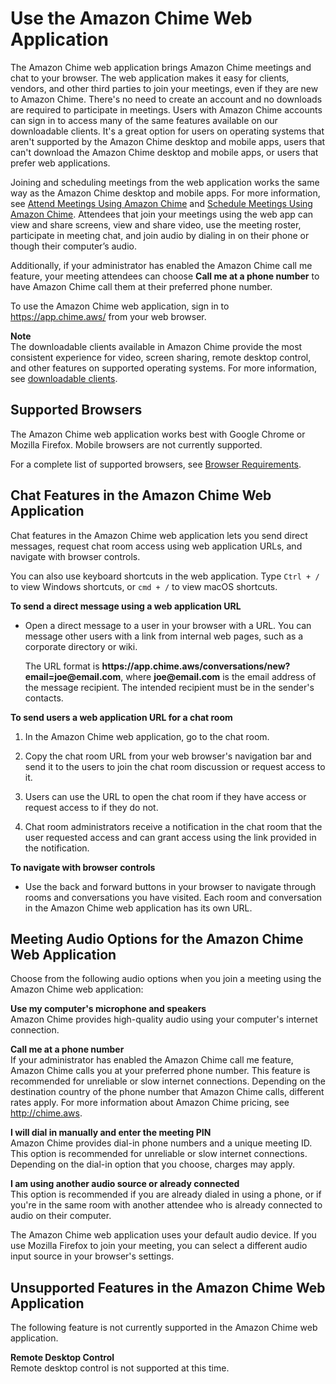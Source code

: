 # Use the Amazon Chime Web Application<a name="chime-web-app"></a>

The Amazon Chime web application brings Amazon Chime meetings and chat to your browser\. The web application makes it easy for clients, vendors, and other third parties to join your meetings, even if they are new to Amazon Chime\. There's no need to create an account and no downloads are required to participate in meetings\. Users with Amazon Chime accounts can sign in to access many of the same features available on our downloadable clients\. It's a great option for users on operating systems that aren't supported by the Amazon Chime desktop and mobile apps, users that can't download the Amazon Chime desktop and mobile apps, or users that prefer web applications\.

Joining and scheduling meetings from the web application works the same way as the Amazon Chime desktop and mobile apps\. For more information, see [Attend Meetings Using Amazon Chime](chime-attend-meetings.md) and [Schedule Meetings Using Amazon Chime](chime-schedule-meetings.md)\. Attendees that join your meetings using the web app can view and share screens, view and share video, use the meeting roster, participate in meeting chat, and join audio by dialing in on their phone or though their computer’s audio\. 

Additionally, if your administrator has enabled the Amazon Chime call me feature, your meeting attendees can choose **Call me at a phone number** to have Amazon Chime call them at their preferred phone number\.

To use the Amazon Chime web application, sign in to [https://app\.chime\.aws/](https://app.chime.aws/) from your web browser\.

**Note**  
The downloadable clients available in Amazon Chime provide the most consistent experience for video, screen sharing, remote desktop control, and other features on supported operating systems\. For more information, see [downloadable clients](https://aws.amazon.com/chime/download/)\. 

## Supported Browsers<a name="web-app-browsers"></a>

The Amazon Chime web application works best with Google Chrome or Mozilla Firefox\. Mobile browsers are not currently supported\. 

For a complete list of supported browsers, see [Browser Requirements](chime-requirements.md#browser)\.

## Chat Features in the Amazon Chime Web Application<a name="web-app-chat"></a>

Chat features in the Amazon Chime web application lets you send direct messages, request chat room access using web application URLs, and navigate with browser controls\.

You can also use keyboard shortcuts in the web application\. Type `Ctrl + /` to view Windows shortcuts, or `cmd + /` to view macOS shortcuts\. 

**To send a direct message using a web application URL**
+ Open a direct message to a user in your browser with a URL\. You can message other users with a link from internal web pages, such as a corporate directory or wiki\.

  The URL format is **https://app\.chime\.aws/conversations/new?email=joe@email\.com**, where **joe@email\.com** is the email address of the message recipient\. The intended recipient must be in the sender's contacts\. 

**To send users a web application URL for a chat room**

1. In the Amazon Chime web application, go to the chat room\.

1. Copy the chat room URL from your web browser's navigation bar and send it to the users to join the chat room discussion or request access to it\.

1. Users can use the URL to open the chat room if they have access or request access to if they do not\. 

1. Chat room administrators receive a notification in the chat room that the user requested access and can grant access using the link provided in the notification\.

**To navigate with browser controls**
+ Use the back and forward buttons in your browser to navigate through rooms and conversations you have visited\. Each room and conversation in the Amazon Chime web application has its own URL\.

## Meeting Audio Options for the Amazon Chime Web Application<a name="web-app-audio"></a>

Choose from the following audio options when you join a meeting using the Amazon Chime web application:

**Use my computer's microphone and speakers**  
Amazon Chime provides high\-quality audio using your computer's internet connection\. 

**Call me at a phone number**  
If your administrator has enabled the Amazon Chime call me feature, Amazon Chime calls you at your preferred phone number\. This feature is recommended for unreliable or slow internet connections\. Depending on the destination country of the phone number that Amazon Chime calls, different rates apply\. For more information about Amazon Chime pricing, see [http://chime\.aws](http://chime.aws)\.

**I will dial in manually and enter the meeting PIN**  
Amazon Chime provides dial\-in phone numbers and a unique meeting ID\. This option is recommended for unreliable or slow internet connections\. Depending on the dial\-in option that you choose, charges may apply\.

**I am using another audio source or already connected**  
This option is recommended if you are already dialed in using a phone, or if you're in the same room with another attendee who is already connected to audio on their computer\. 

The Amazon Chime web application uses your default audio device\. If you use Mozilla Firefox to join your meeting, you can select a different audio input source in your browser's settings\. 

## Unsupported Features in the Amazon Chime Web Application<a name="web-app-unsupported"></a>

The following feature is not currently supported in the Amazon Chime web application\.

**Remote Desktop Control**  
Remote desktop control is not supported at this time\.